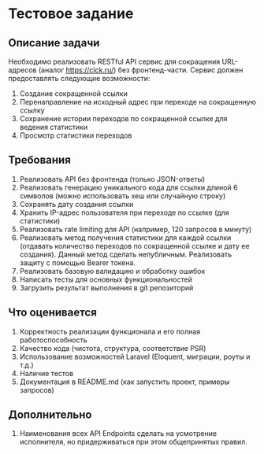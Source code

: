 # Тестовое задание

## Описание задачи

Необходимо реализовать RESTful API сервис для сокращения URL-адресов (аналог https://clck.ru/) без фронтенд-части. Сервис должен предоставлять следующие возможности:

1. Создание сокращенной ссылки  
2. Перенаправление на исходный адрес при переходе на сокращенную ссылку  
3. Сохранение истории переходов по сокращенной ссылке для ведения статистики  
4. Просмотр статистики переходов

## Требования

1. Реализовать API без фронтенда (только JSON-ответы)  
2. Реализовать генерацию уникального кода для ссылки длиной 6 символов (можно использовать хеш или случайную строку)  
3. Сохранять дату создания ссылки  
4. Хранить IP-адрес пользователя при переходе по ссылке (для статистики)  
5. Реализовать rate limiting для API (например, 120 запросов в минуту)  
6. Реализовать метод получения статистики для каждой ссылки (отдавать количество переходов по сокращенной ссылке и дату ее создания). Данный метод сделать непубличным. Реализовать защиту с помощью Bearer токена.  
7. Реализовать базовую валидацию и обработку ошибок  
8. Написать тесты для основных функциональностей  
9. Загрузить результат выполнения в git репозиторий

## Что оценивается

1. Корректность реализации функционала и его полная работоспособность  
2. Качество кода (чистота, структура, соответствие PSR)  
3. Использование возможностей Laravel (Eloquent, миграции, роуты и т.д.)  
4. Наличие тестов  
5. Документация в README.md (как запустить проект, примеры запросов)

## Дополнительно

1. Наименования всех API Endpoints сделать на усмотрение исполнителя, но придерживаться при этом общепринятых правил.